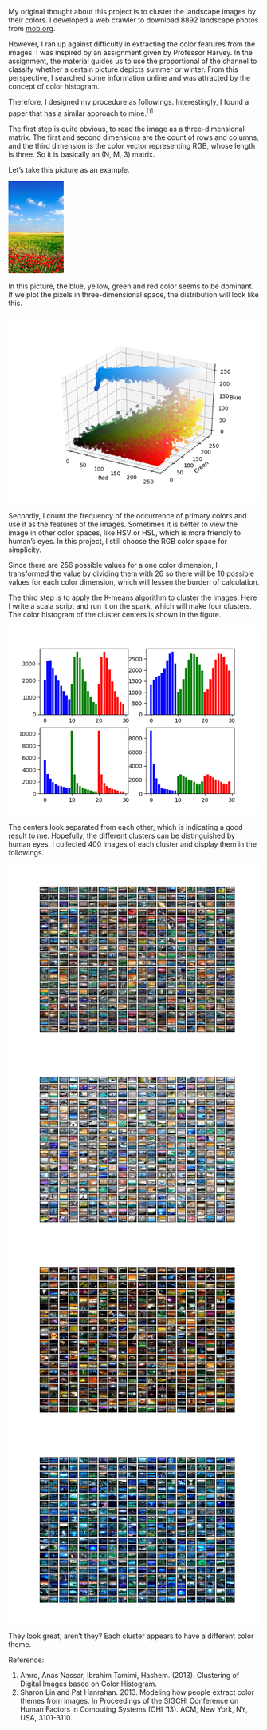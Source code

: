 My original thought about this project is to cluster the landscape images by their colors. I developed a web crawler to download 8892 landscape photos from <a href="https://wallpaper.mob.org/gallery/tag=landscape/">mob.org</a>.

However, I ran up against difficulty in extracting the color features from the images. I was inspired by an assignment given by Professor Harvey. In the assignment, the material guides us to use the proportional of the channel to classify whether a certain picture depicts summer or winter. From this perspective, I searched some information online and was attracted by the concept of color histogram.

Therefore, I designed my procedure as followings. Interestingly, I found a paper that has a similar approach to mine.<sup>[1]<sup>

The first step is quite obvious, to read the image as a three-dimensional matrix. The first and second dimensions are the count of rows and columns, and the third dimension is the color vector representing RGB, whose length is three. So it is basically an (N, M, 3) matrix.

Let’s take this picture as an example.

<img src = "./figures/Landscape-Image-Clustering-Based-On-Color-Histogram/sample.jpg" alt = "Sample">

In this picture, the blue, yellow, green and red color seems to be dominant. If we plot the pixels in three-dimensional space, the distribution will look like this.

<img src = "./figures/Landscape-Image-Clustering-Based-On-Color-Histogram/sample_color_scatter.png" alt = "Sample Color Scatter">

Secondly, I count the frequency of the occurrence of primary colors and use it as the features of the images. Sometimes it is better to view the image in other color spaces, like HSV or HSL, which is more friendly to human’s eyes. In this project, I still choose the RGB color space for simplicity.

Since there are 256 possible values for a one color dimension, I transformed the value by dividing them with 26 so there will be 10 possible values for each color dimension, which will lessen the burden of calculation.

The third step is to apply the K-means algorithm to cluster the images. Here I write a scala script and run it on the spark, which will make four clusters. The color histogram of the cluster centers is shown in the figure.

<img src = "./figures/Landscape-Image-Clustering-Based-On-Color-Histogram/cluster_centers_hist.png" alt = "Cluster Centers Color Histogram">

The centers look separated from each other, which is indicating a good result to me. Hopefully, the different clusters can be distinguished by human eyes. I collected 400 images of each cluster and display them in the followings.

<img src = "./figures/Landscape-Image-Clustering-Based-On-Color-Histogram/400images_0.png" alt = "400images_0">
<img src = "./figures/Landscape-Image-Clustering-Based-On-Color-Histogram/400images_1.png" alt = "400images_1">
<img src = "./figures/Landscape-Image-Clustering-Based-On-Color-Histogram/400images_2.png" alt = "400images_2">
<img src = "./figures/Landscape-Image-Clustering-Based-On-Color-Histogram/400images_3.png" alt = "400images_3">

They look great, aren’t they? Each cluster appears to have a different color theme.

Reference:

1. Amro, Anas Nassar, Ibrahim Tamimi, Hashem. (2013). Clustering of Digital Images based on Color Histogram.</li>
2. Sharon Lin and Pat Hanrahan. 2013. Modeling how people extract color themes from images. In Proceedings of the SIGCHI Conference on Human Factors in Computing Systems (CHI ‘13). ACM, New York, NY, USA, 3101-3110.
